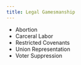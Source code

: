```yaml
---
title: Legal Gamesmanship
---
```


- Abortion
- Carceral Labor
- Restricted Covenants
- Union Representation
- Voter Suppression
